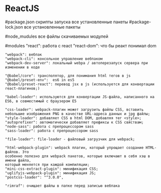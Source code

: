 ﻿# ReactJS
#package.json
    скрипты запуска
    все установленные пакеты
#package-lock.json
    все установленные пакеты

#node_mudules
    все файлы скачиваемых модулей
    
#modules 
    "react": работа с react
    "react-dom": что бы реакт понимал dom

    "webpack": вебпак
    "webpack-cli": консольное управление вебпаком
    "webpack-dev-server": локальный webpa / автоперезапуск сервера при изменении в коде

    "@babel/core": трансполятор, для понимания html тегов в js
    "@babel/preset-env":  es6 in es5
    "@babel/preset-react": перевод jsx в js (используется для конвертации react-плагинов;)
    
    "babel-loader": используются для конвертации JS-файла, написанного на ES6, в совместимый с браузером E5

    "css-loader": webpack-плагин может загрузить файлы CSS, вставить небольшие изображения PNG в качестве URL-адреса данных и jpg файлы;
    "style-loader": добавляет CSS в html DOM, добавляя тег <style>;
    "autoprefixer": автоматически добавляет префиксы к CSS свйствам;
    "node-sass": работа с препроцессором sass
    "sass-loader": работа с препроцессором sass

    "file-loader": file-loader - файловый загрузчик для webpack;

    "html-webpack-plugin": webpack плагин, который упрощает создание HTML-файлов. Это
    особенно полезно для webpack пакетов, которые включают в себя хэш в имени файла,
    который меняется при каждой компиляции;
    "mini-css-extract-plugin": минификация CSS;
    "uglifyjs-webpack-plugin": минификация JS;
    "postcss-loader": "^3.0.0",
    
    "rimraf": очищает файлы в папке перед записью вебпака
    